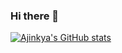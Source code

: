 ### Hi there 👋

<!--
**ajinkode/ajinkode** is a ✨ _special_ ✨ repository because its `README.md` (this file) appears on your GitHub profile.

Here are some ideas to get you started:

- 🔭 I’m currently working on ...
- 🌱 I’m currently learning ...
- 👯 I’m looking to collaborate on ...
- 🤔 I’m looking for help with ...
- 💬 Ask me about ...
- 📫 How to reach me: ...
- 😄 Pronouns: ...
- ⚡ Fun fact: ...
-->

[![Ajinkya's GitHub stats](https://github-readme-stats.vercel.app/api?username=ajinkode)](https://github.com/ajinkode/github-readme-stats?theme=prussian)


